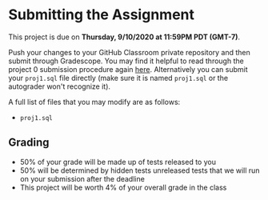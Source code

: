 # Submitting the Assignment

This project is due on **Thursday, 9/10/2020 at 11:59PM PDT \(GMT-7\)**.

Push your changes to your GitHub Classroom private repository and then submit through Gradescope. You may find it helpful to read through the project 0 submission procedure again [here](submitting.md). Alternatively you can submit your `proj1.sql` file directly \(make sure it is named `proj1.sql` or the autograder won't recognize it\).

A full list of files that you may modify are as follows:

* `proj1.sql`

## Grading

* 50% of your grade will be made up of tests released to you
* 50% will be determined by hidden tests unreleased tests that we will run on your submission after the deadline
* This project will be worth 4% of your overall grade in the class


